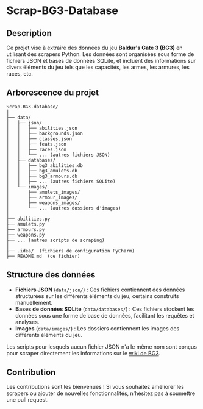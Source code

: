 
# Scrap-BG3-Database

## Description

Ce projet vise à extraire des données du jeu **Baldur's Gate 3 (BG3)** en utilisant des scrapers Python. Les données sont organisées sous forme de fichiers JSON et bases de données SQLite, et incluent des informations sur divers éléments du jeu tels que les capacités, les armes, les armures, les races, etc.

## Arborescence du projet

```plaintext
Scrap-BG3-database/
│
├── data/
│   ├── json/
│   │   ├── abilities.json
│   │   ├── backgrounds.json
│   │   ├── classes.json
│   │   ├── feats.json
│   │   ├── races.json
│   │   └── ... (autres fichiers JSON)
│   ├── databases/
│   │   ├── bg3_abilities.db
│   │   ├── bg3_amulets.db
│   │   ├── bg3_armours.db
│   │   ├── ... (autres fichiers SQLite)
│   └── images/
│       ├── amulets_images/
│       ├── armour_images/
│       ├── weapons_images/
│       └── ... (autres dossiers d'images)
│
├── abilities.py
├── amulets.py
├── armours.py
├── weapons.py
├── ... (autres scripts de scraping)
│
├── .idea/  (fichiers de configuration PyCharm)
├── README.md  (ce fichier)
```

## Structure des données

- **Fichiers JSON** (`data/json/`) : Ces fichiers contiennent des données structurées sur les différents éléments du jeu, certains construits manuellement.
- **Bases de données SQLite** (`data/databases/`) : Ces fichiers stockent les données sous une forme de base de données, facilitant les requêtes et analyses.
- **Images** (`data/images/`) : Les dossiers contiennent les images des différents éléments du jeu.

Les scripts pour lesquels aucun fichier JSON n'a le même nom sont conçus pour scraper directement les informations sur le [wiki de BG3](https://bg3.wiki/).

## Contribution

Les contributions sont les bienvenues ! Si vous souhaitez améliorer les scrapers ou ajouter de nouvelles fonctionnalités, n'hésitez pas à soumettre une pull request.
